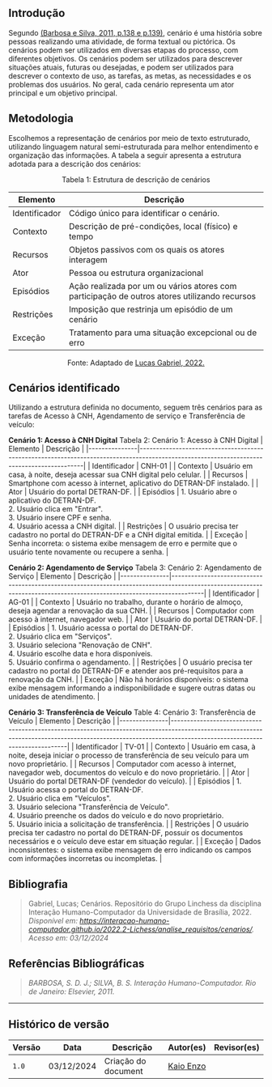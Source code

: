 ## Introdução

Segundo [(Barbosa e Silva, 2011, p.138 e p.139)](referencias/aspEticos01.png), cenário é uma história sobre pessoas realizando uma atividade, de forma textual ou pictórica. Os cenários podem ser utilizados em diversas etapas do processo, com diferentes objetivos. Os cenários podem ser utilizados para descrever situações atuais, futuras ou desejadas, e podem ser utilizados para descrever o contexto de uso, as tarefas, as metas, as necessidades e os problemas dos usuários. No geral, cada cenário representa um ator principal e um objetivo principal.

## Metodologia

Escolhemos a representação de cenários por meio de texto estruturado, utilizando linguagem natural semi-estruturada para melhor entendimento e organização das informações.
A tabela a seguir apresenta a estrutura adotada para a descrição dos cenários:

<center>
Tabela 1: Estrutura de descrição de cenários

| **Elemento** | **Descrição** |
|--------------|---------------|
| Identificador | Código único para identificar o cenário. |
| Contexto |	Descrição de pré-condições, local (físico) e tempo |
| Recursos |	Objetos passivos com os quais os atores interagem |
| Ator |	Pessoa ou estrutura organizacional |
| Episódios |	Ação realizada por um ou vários atores com participação de outros atores utilizando recursos |
| Restrições |	Imposição que restrinja um episódio de um cenário |
| Exceção |	Tratamento para uma situação excepcional ou de erro |

Fonte: Adaptado de [Lucas Gabriel, 2022.]( https://github.com/lucasgabriel-2)	
</center>


## Cenários identificado

Utilizando a estrutura definida no documento, seguem três cenários para as tarefas de Acesso à CNH, Agendamento de serviço e Transferência de veículo:

**Cenário 1: Acesso à CNH Digital**
Tabela 2: Cenário 1: Acesso à CNH Digital
| Elemento      | Descrição                                                                                                                               |
|---------------|-------------------------------------------------------------------------------------------------------------------------------------------|
| Identificador | CNH-01                                                                                                                                  |
| Contexto      | Usuário em casa, à noite, deseja acessar sua CNH digital pelo celular.                                                                       |
| Recursos      | Smartphone com acesso à internet, aplicativo do DETRAN-DF instalado.                                                                     |
| Ator          | Usuário do portal DETRAN-DF.                                                                                                              |
| Episódios     | 1. Usuário abre o aplicativo do DETRAN-DF.<br>2. Usuário clica em "Entrar".<br>3. Usuário insere CPF e senha.<br>4. Usuário acessa a CNH digital. |
| Restrições    | O usuário precisa ter cadastro no portal do DETRAN-DF e a CNH digital emitida.                                                            |
| Exceção      | Senha incorreta: o sistema exibe mensagem de erro e permite que o usuário tente novamente ou recupere a senha.                            |


**Cenário 2: Agendamento de Serviço**
Tabela 3: Cenário 2: Agendamento de Serviço
| Elemento      | Descrição                                                                                                                                                           |
|---------------|----------------------------------------------------------------------------------------------------------------------------------------------------------------------|
| Identificador | AG-01                                                                                                                                                             |
| Contexto      | Usuário no trabalho, durante o horário de almoço, deseja agendar a renovação da sua CNH.                                                                               |
| Recursos      | Computador com acesso à internet, navegador web.                                                                                                                     |
| Ator          | Usuário do portal DETRAN-DF.                                                                                                                                         |
| Episódios     | 1. Usuário acessa o portal do DETRAN-DF.<br>2. Usuário clica em "Serviços".<br>3. Usuário seleciona "Renovação de CNH".<br>4. Usuário escolhe data e hora disponíveis.<br>5. Usuário confirma o agendamento. |
| Restrições    | O usuário precisa ter cadastro no portal do DETRAN-DF e atender aos pré-requisitos para a renovação da CNH.                                                          |
| Exceção      | Não há horários disponíveis: o sistema exibe mensagem informando a indisponibilidade e sugere outras datas ou unidades de atendimento.                               |


**Cenário 3: Transferência de Veículo**
Table 4: Cenário 3: Transferência de Veículo
| Elemento      | Descrição                                                                                                                                                                                              |
|---------------|----------------------------------------------------------------------------------------------------------------------------------------------------------------------------------------------------------|
| Identificador | TV-01                                                                                                                                                                                                 |
| Contexto      | Usuário em casa, à noite, deseja iniciar o processo de transferência de seu veículo para um novo proprietário.                                                                                             |
| Recursos      | Computador com acesso à internet, navegador web, documentos do veículo e do novo proprietário.                                                                                                           |
| Ator          | Usuário do portal DETRAN-DF (vendedor do veículo).                                                                                                                                                     |
| Episódios     | 1. Usuário acessa o portal do DETRAN-DF.<br>2. Usuário clica em "Veículos".<br>3. Usuário seleciona "Transferência de Veículo".<br>4. Usuário preenche os dados do veículo e do novo proprietário.<br>5. Usuário inicia a solicitação de transferência. |
| Restrições    | O usuário precisa ter cadastro no portal do DETRAN-DF, possuir os documentos necessários e o veículo deve estar em situação regular.                                                                      |
| Exceção      | Dados inconsistentes: o sistema exibe mensagem de erro indicando os campos com informações incorretas ou incompletas.                                                                                      |


## __Bibliografia__

> Gabriel, Lucas; Cenários. Repositório do Grupo Linchess da disciplina Interação Humano-Computador da Universidade de Brasília, 2022. _Disponível em: <https://interacao-humano-computador.github.io/2022.2-Lichess/analise_requisitos/cenarios/>. Acesso em: 03/12/2024_

## __Referências Bibliográficas__

> _BARBOSA, S. D. J.; SILVA, B. S. Interação Humano-Computador. Rio de Janeiro: Elsevier, 2011._


---
## __Histórico de versão__

| Versão |    Data    |      Descrição      |             Autor(es)                        |Revisor(es)|
|--------|------------|---------------------|----------------------------------------------|---------|
| `1.0`  | 03/12/2024 | Criação do document | [Kaio Enzo](https://github.com/kaioenzo)||
